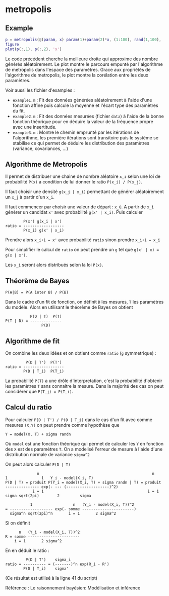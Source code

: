 # metropolis

## Example

```matlab
p = metropolis(@(param, x) param(1)+param(2)*x, (1:100), rand(1,100), [0,0], [1,1], 20000);
figure
plot(p(:,1), p(:,2), 'x')
```

Le code précédent cherche la meilleure droite qui approxime des nombre générés aléatoirement.
Le plot montre le parcours empunté par l'algorithme de metropolis dans l'espace des paramètres.
Grace aux propriétés de l'algorithme de metropolis, le plot montre la corélation entre les deux paramètres.

Voir aussi les fichier d'examples :
- `example1.m` : Fit des données générées aléatoirement à l'aide d'une fonction affine puis calcule la moyenne et l'écart type des paramètres du fit.
- `example2.m` : Fit des données mesurées (fichier `data`) à l'aide de la bonne fonction théorique pour en déduire la valeur de la fréquence propre avec une insertitude.
- `example3.m` : Montre le chemin emprunté par les itérations de l'algorithme, les première itérations sont transitoire puis le système se stabilise ce qui permet de déduire les distribution des paramètres (variance, covariances, ...)

## Algorithme de Metropolis

Il permet de distribuer une chaine de nombre aléatoire `x_i` selon une loi de probabilité `P(x)` a condition de lui donner le ratio `P(x_i) / P(x_j)`.

Il faut choisir une densité `g(x_j | x_i)` permettant de générer aléatoirement un `x_j` à partir d'un `x_i`.

Il faut commencer par choisir une valeur de départ : `x_0`.
A partir de `x_i` générer un candidat `x'` avec probabilité `g(x' | x_i)`.
Puis calculer 
```
        P(x') g(x_i | x')
ratio = ------------------
        P(x_i) g(x' | x_i)
```
Prendre alors `x_i+1 = x'` avec probabilité `ratio` sinon prendre `x_i+1 = x_i`

Pour simplifier le calcul de `ratio` on peut prendre un `g` tel que `g(x' | x) = g(x | x')`.

Les `x_i` seront alors distribués selon la loi `P(x)`.

## Théorème de Bayes

`P(A|B) = P(A inter B) / P(B)`

Dans le cadre d'un fit de fonction, on définit `D` les mesures, `T` les paramètres du modèle. Alors en utilisant le théorème de Bayes on obtient
```
           P(D | T)  P(T)
P(T | D) = --------------
                P(D)
```

## Algorithme de fit

On combine les deux idées et on obtient comme `ratio` (`g` symmetrique) :

```
         P(D | T')  P(T')
ratio = ------------------
        P(D | T_i)  P(T_i)
```

La probabilité `P(T)` a une drôle d'interpretation, c'est la probabilité d'obtenir les paramètres `T` sans connaitre la mesure. Dans la majorité des cas on peut considérer que `P(T_j) = P(T_i)`.

## Calcul du ratio

Pour calculer `P(D | T') / P(D | T_i)` dans le cas d'un fit avec comme mesures `(X,Y)` on peut prendre comme hypothèse que 
```
Y = model(X, T) + sigma randn
```
Où `model` est une fonction théorique qui permet de calculer les `Y` en fonction des `X` est des paramètres `T`.
On a modelisé l'erreur de mesure à l'aide d'une distribution normale de variance `sigma^2`

On peut alors calculer `P(D | T)`

```
              n                                                  n           1               1   Y_i - model(X_i, T)
P(D | T) = produit P(Y_i = model(X_i, T) + sigma randn | T) = produit --------------- exp(- --- (-------------------)^2)
            i = 1                                              i = 1  sigma sqrt(2pi)        2         sigma
            
           1                  n   (Y_i - model(X_i, T))^2
= ------------------- exp(- somme -----------------------)
  sigma^n sqrt(2pi)^n       i = 1       2 sigma^2
```

Si on définit 
```
      n   (Y_i - model(X_i, T))^2
R = somme -----------------------
    i = 1       2 sigma^2
```

En en déduit le ratio :

```
         P(D | T')    sigma_i
ratio = ---------- = (-------)^n exp(R_i - R')
        P(D | T_i)    sigma'
```

(Ce résultat est utilisé à la ligne 41 du script)

Référence : Le raisonnement bayésien: Modélisation et inférence
